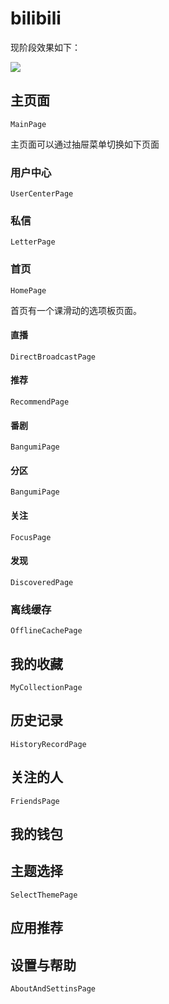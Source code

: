 # bilibili

现阶段效果如下：

![](ShotScreen/001.gif)

## 主页面

`MainPage`

主页面可以通过抽屉菜单切换如下页面

### 用户中心

`UserCenterPage`

### 私信

`LetterPage`

### 首页

`HomePage`

首页有一个课滑动的选项板页面。

#### 直播

`DirectBroadcastPage`

#### 推荐

`RecommendPage`

#### 番剧

`BangumiPage`

#### 分区

`BangumiPage`

#### 关注

`FocusPage`

#### 发现

`DiscoveredPage`

### 离线缓存

`OfflineCachePage`

## 我的收藏

`MyCollectionPage`

## 历史记录

`HistoryRecordPage`

## 关注的人

`FriendsPage`

## 我的钱包

## 主题选择

`SelectThemePage`

## 应用推荐

## 设置与帮助

`AboutAndSettinsPage`
